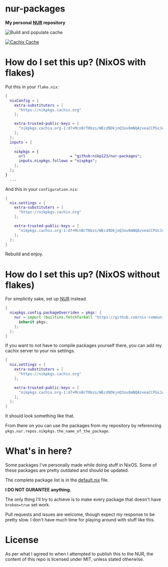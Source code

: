 # nur-packages

**My personal [NUR](https://github.com/nix-community/NUR) repository**

<!-- Remove this if you don't use github actions -->
![Build and populate cache](https://github.com/nikp123/nur-packages/workflows/Build%20and%20populate%20cache/badge.svg)

[![Cachix Cache](https://img.shields.io/badge/cachix-nikpkgs-blue.svg)](https://nikpkgs.cachix.org)

# How do I set this up? (NixOS with flakes)

Put this in your ``flake.nix``:
```nix
{
  nixConfig = {
    extra-substituters = [
      "https://nikpkgs.cachix.org"
    ];

    extra-trusted-public-keys = [
      "nikpkgs.cachix.org-1:d7+McnBrT0bzs/WEcd9DkjnQ3ov8mNQAzveaCCPGcJc="
    ];
  };
  inputs = {
    ...
    nikpkgs = {
      url                    = "github:nikp123/nur-packages";
      inputs.nixpkgs.follows = "nixpkgs";
    };
  };
}
  ...
```

And this in your ``configuration.nix``:
```nix
{
  nix.settings = {
    extra-substituters = [
      "https://nikpkgs.cachix.org"
    ];

    extra-trusted-public-keys = [
      "nikpkgs.cachix.org-1:d7+McnBrT0bzs/WEcd9DkjnQ3ov8mNQAzveaCCPGcJc="
    ];
  };
}
```

Rebuild and enjoy.

# How do I set this up? (NixOS without flakes)

For simplicity sake, set up [NUR](https://github.com/nix-community/NUR) instead.

```nix
{
  nixpkgs.config.packageOverrides = pkgs: {
    nur = import (builtins.fetchTarball "https://github.com/nix-community/NUR/archive/master.tar.gz") {
      inherit pkgs;
    };
  };
}
```

If you want to not have to compile packages yourself there, you can add my cachix server to your nix settings. 

```nix
{
  nix.settings = {
    extra-substituters = [
      "https://nikpkgs.cachix.org"
    ];

    extra-trusted-public-keys = [
      "nikpkgs.cachix.org-1:d7+McnBrT0bzs/WEcd9DkjnQ3ov8mNQAzveaCCPGcJc="
    ];
  };
}
```

It should look something like that.

From there on you can use the packages from my repository by referencing
``pkgs.nur.repos.nikpkgs.the_name_of_the_package``.


# What's in here?

Some packages I've personally made while doing stuff in NixOS. Some of these packages are pretty outdated and should be updated. 

The complete package list is in the [default.nix](https://github.com/nikp123/nur-packages/blob/master/default.nix) file.

**I DO NOT GURANTEE anything.**

The only thing I'll try to achieve is to make every package that doesn't have ``broken=true`` set work.

Pull requests and issues are welcome, though expect my response to be pretty slow. I don't have much time for playing around with stuff like this.

# License

As per what I agreed to when I attempted to publish this to the NUR, the content of this repo is licensed under MIT, unless stated otherwise.

